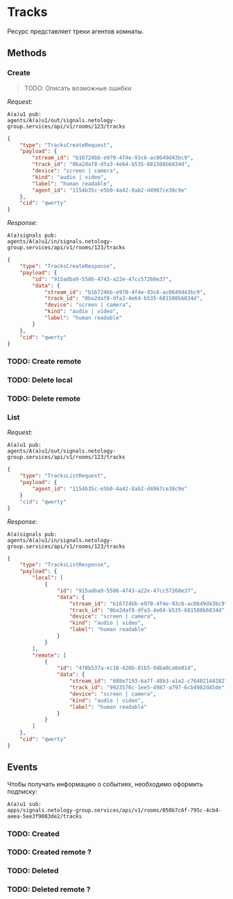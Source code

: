 # Tracks

Ресурс представляет треки агентов комнаты.

## Methods

### Create

> TODO: Описать возможные ошибки

*Request:*
```
A(a)u1 pub: 
agents/A(a)u1/out/signals.netology-group.services/api/v1/rooms/123/tracks
```
```json
{
    "type": "TracksCreateRequest",
    "payload": {
        "stream_id": "b16724bb-e970-4f4e-93c6-ac0649d43bc9",
        "track_id": "0ba2daf8-dfa3-4e64-b535-681508b6834d",
        "device": "screen | camera",
        "kind": "audio | video",
        "label": "human readable",
        "agent_id": "1154b35c-e5b0-4a42-8ab2-d4967ce38c9e"
    },
    "cid": "qwerty"
}
```

*Response:*

```
A(a)signals pub: 
agents/A(a)u1/in/signals.netology-group.services/api/v1/rooms/123/tracks
```

```json
{
    "type": "TracksCreateResponse",
    "payload": {
        "id": "915adba9-5586-4743-a22e-47cc57260e37",
        "data": {
            "stream_id": "b16724bb-e970-4f4e-93c6-ac0649d43bc9",
            "track_id": "0ba2daf8-dfa3-4e64-b535-681508b6834d",
            "device": "screen | camera",
            "kind": "audio | video",
            "label": "human readable"
        }
    },
    "cid": "qwerty"
}
```

### TODO: Create remote
### TODO: Delete local
### TODO: Delete remote 

### List

*Request:*
```
A(a)u1 pub: 
agents/A(a)u1/out/signals.netology-group.services/api/v1/rooms/123/tracks
```
```json
{
    "type": "TracksListRequest",
    "payload": {
        "agent_id": "1154b35c-e5b0-4a42-8ab2-d4967ce38c9e"
    }
    "cid": "qwerty"
}
```

*Response:*

```
A(a)signals pub: 
agents/A(a)u1/in/signals.netology-group.services/api/v1/rooms/123/tracks
```

```json
{
    "type": "TracksListResponse",
    "payload": {
        "local": [
            {
                "id": "915adba9-5586-4743-a22e-47cc57260e37",
                "data": {
                    "stream_id": "b16724bb-e970-4f4e-93c6-ac0649d43bc9",
                    "track_id": "0ba2daf8-dfa3-4e64-b535-681508b6834d",
                    "device": "screen | camera",
                    "kind": "audio | video",
                    "label": "human readable"
                }
            }
        ],
        "remote": [
            {
                "id": "470b537a-ec18-420b-81b5-04ba0ca8e014",
                "data": {
                    "stream_id": "688e7193-6a7f-48b3-a1a2-c76402144282",
                    "track_id": "9923576c-1ee5-4987-a797-6cb4982d45de",
                    "device": "screen | camera",
                    "kind": "audio | video",
                    "label": "human readable"
                }
            }
        ]
    },
    "cid": "qwerty"
}
```

## Events

Чтобы получать информацию о событиях, необходимо оформить подписку:
```
A(a)u1 sub:
apps/signals.netology-group.services/api/v1/rooms/050b7c6f-795c-4cb4-aeea-5ee3f9083de2/tracks
```

### TODO: Created
### TODO: Created remote ?
### TODO: Deleted
### TODO: Deleted remote ?
